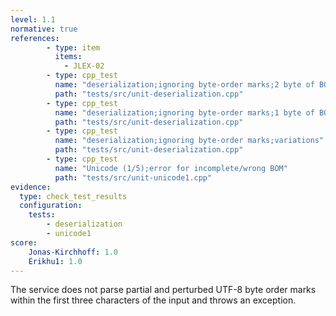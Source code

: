 ```yaml
---
level: 1.1
normative: true
references:
        - type: item
          items:
            - JLEX-02
        - type: cpp_test
          name: "deserialization;ignoring byte-order marks;2 byte of BOM"
          path: "tests/src/unit-deserialization.cpp"
        - type: cpp_test
          name: "deserialization;ignoring byte-order marks;1 byte of BOM"
          path: "tests/src/unit-deserialization.cpp"
        - type: cpp_test
          name: "deserialization;ignoring byte-order marks;variations"
          path: "tests/src/unit-deserialization.cpp"
        - type: cpp_test
          name: "Unicode (1/5);error for incomplete/wrong BOM"
          path: "tests/src/unit-unicode1.cpp"
evidence:
  type: check_test_results
  configuration:
    tests: 
        - deserialization
        - unicode1
score:
    Jonas-Kirchhoff: 1.0
    Erikhu1: 1.0
---
```


The service does not parse partial and perturbed UTF-8 byte order marks within the first three characters of the input and throws an exception.